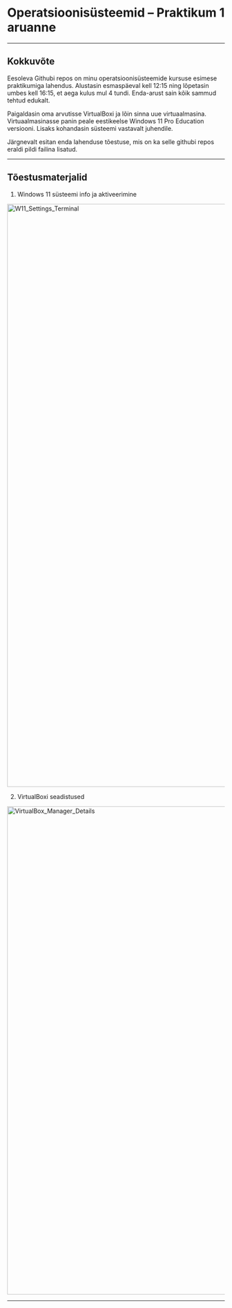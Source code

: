 # Operatsioonisüsteemid – Praktikum 1 aruanne

---

## Kokkuvõte

Eesoleva Githubi repos on minu operatsioonisüsteemide kursuse esimese praktikumiga lahendus. Alustasin esmaspäeval kell 12:15 ning lõpetasin umbes kell 16:15, et aega kulus mul 4 tundi. Enda-arust sain kõik sammud tehtud edukalt.

Paigaldasin oma arvutisse VirtualBoxi ja lõin sinna uue virtuaalmasina. Virtuaalmasinasse panin peale eestikeelse Windows 11 Pro Education versiooni. Lisaks kohandasin süsteemi vastavalt juhendile.  

Järgnevalt esitan enda lahenduse tõestuse, mis on ka selle githubi repos eraldi pildi failina lisatud.

---

## Tõestusmaterjalid

1. Windows 11 süsteemi info ja aktiveerimine

<img width="2068" height="1347" alt="W11_Settings_Terminal" src="https://github.com/user-attachments/assets/a3ca7b61-22ce-4fe4-b343-4e346310e248" />

2. VirtualBoxi seadistused

<img width="961" height="1128" alt="VirtualBox_Manager_Details" src="https://github.com/user-attachments/assets/14a885f4-93b8-44ad-99fd-ca86fc8a7430" />


---
